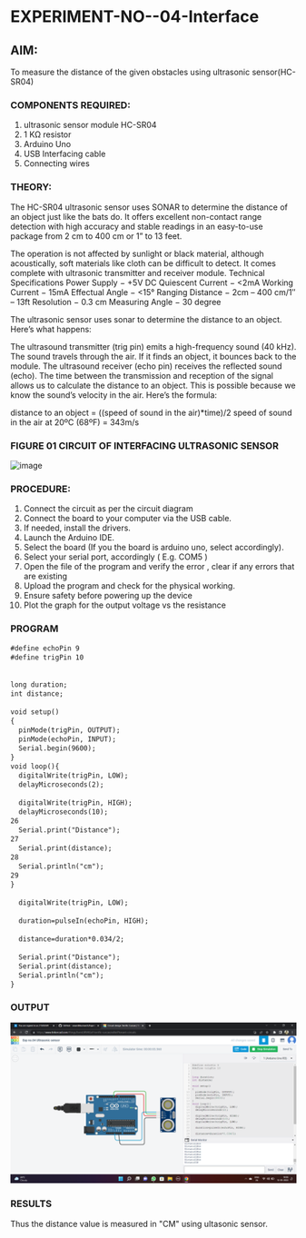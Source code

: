 # EXPERIMENT-NO--04-Interface

## AIM: 
To measure the distance of the given obstacles using ultrasonic sensor(HC-SR04)
 
### COMPONENTS REQUIRED:
1.	ultrasonic sensor module HC-SR04
2.	1 KΩ resistor 
3.	Arduino Uno 
4.	USB Interfacing cable 
5.	Connecting wires 


### THEORY: 
The HC-SR04 ultrasonic sensor uses SONAR to determine the distance of an object just like the bats do. It offers excellent non-contact range detection with high accuracy and stable readings in an easy-to-use package from 2 cm to 400 cm or 1” to 13 feet.

The operation is not affected by sunlight or black material, although acoustically, soft materials like cloth can be difficult to detect. It comes complete with ultrasonic transmitter and receiver module.
Technical Specifications
Power Supply − +5V DC
Quiescent Current − <2mA
Working Current − 15mA
Effectual Angle − <15°
Ranging Distance − 2cm – 400 cm/1″ – 13ft
Resolution − 0.3 cm
Measuring Angle − 30 degree

The ultrasonic sensor uses sonar to determine the distance to an object. Here’s what happens:

The ultrasound transmitter (trig pin) emits a high-frequency sound (40 kHz).
The sound travels through the air. If it finds an object, it bounces back to the module.
The ultrasound receiver (echo pin) receives the reflected sound (echo).
The time between the transmission and reception of the signal allows us to calculate the distance to an object. This is possible because we know the sound’s velocity in the air. Here’s the formula:

distance to an object = ((speed of sound in the air)*time)/2
speed of sound in the air at 20ºC (68ºF) = 343m/s

### FIGURE 01 CIRCUIT OF INTERFACING ULTRASONIC SENSOR 


![image](https://user-images.githubusercontent.com/36288975/166430594-5adb4ca9-5a42-4781-a7e6-7236b3766a85.png)



### PROCEDURE:
1.	Connect the circuit as per the circuit diagram 
2.	Connect the board to your computer via the USB cable.
3.	If needed, install the drivers.
4.	Launch the Arduino IDE.
5.	Select the board (If you the board is arduino uno, select accordingly).
6.	Select your serial port, accordingly ( E.g. COM5 )
7.	Open the file of the program  and verify the error , clear if any errors that are existing 
8.	Upload the program and check for the physical working. 
9.	Ensure safety before powering up the device 
10.	Plot the graph for the output voltage vs the resistance 


### PROGRAM 
~~~
#define echoPin 9
#define trigPin 10


long duration;
int distance;

void setup()
{
  pinMode(trigPin, OUTPUT);
  pinMode(echoPin, INPUT);
  Serial.begin(9600);
}
void loop(){
  digitalWrite(trigPin, LOW);
  delayMicroseconds(2);
  
  digitalWrite(trigPin, HIGH);
  delayMicroseconds(10);
26
  Serial.print("Distance");
27
  Serial.print(distance);
28
  Serial.println("cm");
29
}

  digitalWrite(trigPin, LOW);
  
  duration=pulseIn(echoPin, HIGH);
  
  distance=duration*0.034/2;
  
  Serial.print("Distance");
  Serial.print(distance);
  Serial.println("cm");
}
~~~

### OUTPUT
![output](https://github.com/vijay21500269/Experiment--04-Interfacing-digital-output-with-arduino-ultrasonic-sensor/blob/main/Screenshot%20(19).png)








### RESULTS
Thus the distance value is measured in "CM" using ultasonic sensor.



 
